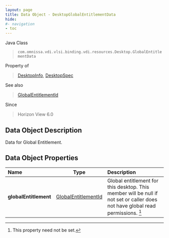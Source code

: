 ```yaml
---
layout: page
title: Data Object - DesktopGlobalEntitlementData
hide:
#- navigation
- toc
---
```






Java Class
> `com.omnissa.vdi.vlsi.binding.vdi.resources.Desktop.GlobalEntitlementData`

Property of
> [DesktopInfo](vdi.resources.Desktop.DesktopInfo.md#field_detail), [DesktopSpec](vdi.resources.Desktop.DesktopSpec.md#field_detail)

See also
> [GlobalEntitlementId](vdi.entity.GlobalEntitlementId.md)

Since
> Horizon View 6.0


## Data Object Description

Data for Global Entitlement.

## Data Object Properties

 Name | Type | Description
:---|:---:|:---
**globalEntitlement**| [GlobalEntitlementId](vdi.entity.GlobalEntitlementId.md)|  Global entitlement for this desktop. This member will be null if not set or caller does not have global read permissions. [^1]


 


[^1]: This property need not be set.